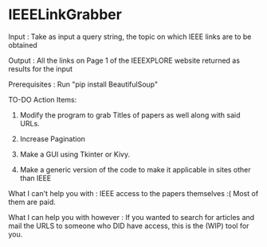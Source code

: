 # IEEELinkGrabber

Input : Take as input a query string, the topic on which IEEE links are to be obtained

Output : All the links on Page 1 of the IEEEXPLORE website returned as results for the input

Prerequisites : Run  "pip install BeautifulSoup"

TO-DO Action Items:

1) Modify the program to grab Titles of papers as well along with said URLs. 
    
2) Increase Pagination
    
3) Make a GUI using Tkinter or Kivy.
    
4) Make a generic version of the code to make it applicable in sites other than IEEE

What I can't help you with : IEEE access to the papers themselves :( Most of them are paid. 

What I can help you with however : If you wanted to search for articles and mail the URLS to someone who DID have access, this is the (WIP) tool for you. 
